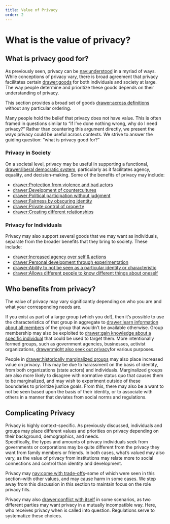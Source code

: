```yaml
---
title: Value of Privacy
order: 2
---
```


# What is the value of privacy?

## What is privacy good for?
As previously seen, privacy can be [nav:understood](privacy/whatIsPrivacy) in a myriad of ways. While conceptions of privacy vary, there is broad agreement that privacy facilitates certain [drawer:goods](goodsDefinition) for both individuals and society at large. The way people determine and prioritize these goods depends on their understanding of privacy. 

This section provides a broad set of goods [drawer:across definitions](mutlipleDefinitionsDisclaimer) without any particular ordering. 

Many people hold the belief that privacy does not have value. This is often framed in questions similar to “if I’ve done nothing wrong, why do I need privacy?” Rather than countering this argument directly, we present the ways privacy could be useful across contexts. We strive to answer the guiding question: “what is privacy good for?”

### Privacy in Society

On a societal level, privacy may be useful in supporting a functional, [drawer:liberal democratic system](libDemDisclaimer), particularly as it facilitates agency, equality, and decision-making. Some of the benefits of privacy may include:

- [drawer:Protection from violence and bad actors](violenceBadActors)
- [drawer:Development of countercultures](devOfCountercultures)
- [drawer:Political participation without judgment](politicalParticipationJudgement)
- [drawer:Fairness by obscuring identity](fairnessObscuringIdentity)
- [drawer:Private control of property](privateControlProperty)
- [drawer:Creating different relationships](creatingDifferentRelationships)

### Privacy for Individuals

Privacy may also support several goods that we may want as individuals, separate from the broader benefits that they bring to society. These include:

- [drawer:Increased agency over self & actions](agencySelfActions)
- [drawer:Personal development through experimentation](personalDevelopmentExperimentation)
- [drawer:Ability to not be seen as a particular identity or characteristic](notBeSeenID)
- [drawer:Allows different people to know different things about oneself](knowDifferentThings)

## Who benefits from privacy?

The value of privacy may vary significantly depending on who you are and what your corresponding needs are.

If you exist as part of a large group (which you do!), then it’s possible to use the characteristics of that group in aggregate to [drawer:learn information about all members](learnAllMembers) of the group that wouldn’t be available otherwise. Group membership may also be exploited to [drawer:gain knowledge about a specific individual](gainKnowledgeIndividual) that could be used to target them. More intentionally formed groups, such as government agencies, businesses, activist organizations, [drawer:might also seek out privacy](groupSeekPrivacy)for various purposes.
 
People in [drawer:historically marginalized groups](historicallyMarginalizedGroups) may also place increased value on privacy. This may be due to harassment on the basis of identity, from both organizations (state actors) and individuals. Marginalized groups are also more likely to disagree with normative status quo that causes them to be marginalized, and may wish to experiment outside of these boundaries to prioritize justice goals. From this, there may also be a want to not be seen based upon the basis of their identity, or to associate with others in a manner that deviates from social norms and regulations.

## Complicating Privacy

Privacy is highly context-specific. As previously discussed, individuals and groups may place different values and priorities on privacy depending on their background, demographics, and needs.  
Specifically, the types and amounts of privacy individuals seek from governments or corporations may be quite different from the privacy they want from family members or friends. In both cases, what’s valued may also vary, as the value of privacy from institutions may relate more to social connections and control than identity and development. 

Privacy may [nav:come with trade-offs](privacy/privacyTradeOffs)–some of which were seen in this section–with other values, and may cause harm in some cases. We step away from this discussion in this section to maintain focus on the role privacy fills.

Privacy may also [drawer:conflict with itself](conflictWithItself) in some scenarios, as two different parties may want privacy in a mutually incompatible way. Here, who receives privacy when is called into question. Regulations serve to systematize these choices.














